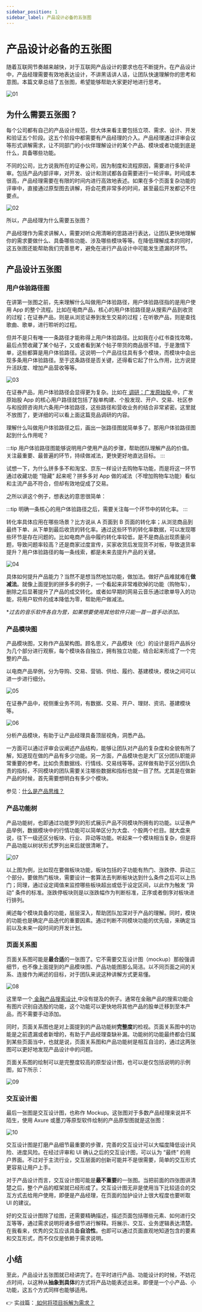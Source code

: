 ```yaml
---
sidebar_position: 1
sidebar_label: 产品设计必备的五张图
---
```


# 产品设计必备的五张图 

随着互联网节奏越来越快，对于互联网产品设计的要求也在不断提升。在产品设计中，产品经理需要有效地表达设计，不讲黑话讲人话，让团队快速理解你的思考和意图。本篇文章总结了五张图，希望能够帮助大家更好地进行思考。

![01](/img/product/five-essential-diagrams_images/01.png)

## 为什么需要五张图？

每个公司都有自己的产品设计规范，但大体来看主要包括立项、需求、设计、开发和验证五个阶段。这五个阶段中都需要有产品经理的介入。产品经理通过评审会议等形式讲解需求，让不同部门的小伙伴理解设计的某个产品、模块或者功能到底是什么，具备哪些功能。



不同的公司，比方说我所在的证券公司，因为制度和流程原因，需要进行多轮评审。包括产品内部评审，对开发、设计和测试都各自需要进行一轮评审。时间成本很高，产品经理需要在有限的时间内进行高效地表述。如果在多个页面复杂功能的评审中，直接通过原型图去讲解，将会花费非常多的时间，甚至最后开发都记不住要点。

![02](/img/product/five-essential-diagrams_images/02.png)

所以，产品经理为什么需要五张图？



产品经理作为需求讲解人，需要对听众用清晰的思路进行表达，让团队更快地理解你的需求要做什么、具备哪些功能、涉及哪些模块等等。在降低理解成本的同时，这五张图还能帮助我们完善思考，避免在进行产品设计中可能发生遗漏的环节。

## 产品设计五张图

### 用户体验路径图

在讲第一张图之前，先来理解什么叫做用户体验路径，用户体验路径指的是用户使用 App 的整个流程。比如在电商产品，核心的用户体验路径是从搜索产品到收货的过程；在证券产品，则是从浏览证券到发生交易的过程；在听歌产品，则是查找歌曲、歌单，进行聆听的过程。



但并不是只有唯一一条路径才能称得上用户体验路径。比如我在小红书查找攻略，最后点赞收藏了某个帖子，又或者看到某个帖子带货的商品很不错，于是激情下单，这些都算是用户体验路径。这说明一个产品往往具有多个模块，而模块中会出现多条用户体验路径。至于这条路径是否关键，还得看它起了什么作用，比方说提升活跃度、增加产品营收等等。

![03](/img/product/five-essential-diagrams_images/03.png)

在证券产品，用户体验路径会显得更为复杂。比如在[ 调研：广发原始股 ](docs/Product/practice/competitive-research/gf-research.md)中，广发原始股 App 的核心用户路径就包括了股单构建、个股发现、开户、交易、社区参与和投顾咨询共六条用户体验路径，这些路径和营收业务的结合非常紧密。这里就不放图了，更详细的可以看上面这篇竞品调研的内容。



理解什么叫做用户体验路径之后，画出一张路径图就简单多了。那用户体验路径图起到什么作用呢？

:::tip
用户体验路径图能够说明用户使用产品的步骤，帮助团队理解产品的价值。关注最重要、最普遍的环节，持续做减法，更快更好地直达目标。
:::

试想一下，为什么拼多多不和淘宝、京东一样设计去购物车功能，而是将这一环节通过收藏功能 “隐藏” 起来呢？拼多多对 App 做的减法（不增加购物车功能）看似和主流产品不符合，但却有效地促成了交易。



之所以讲这个例子，想表达的意思很简单：

:::tip
明确一条核心的用户体验路径之后，需要关注每一个环节中的转化率。
:::

转化率具体应用在哪些场景？比方说从 A 页面到 B 页面的转化率；从浏览商品到最终下单、从下单到最后收货的转化率。通过这些环节的转化率数据，可以发现哪些环节是存在问题的。比如电商产品中履约转化率较低，是不是商品出现质量问题，导致问题率较高？还是商家过度宣传，买家收货后发现货不对板，导致退货率提升？用户体验路径的每一条线索，都是未来去提升产品的关键。

![04](/img/product/five-essential-diagrams_images/04.png)

具体如何提升产品能力？当然不是想当然地加功能，做加法。做好产品难就难在**做减法**。就像上面提到的拼多多的例子，一个看起来非常难砍掉的功能（购物车），删除之后显著提升了产品的成交转化。或者如早期的网易云音乐通过歌单导入的功能，将用户软件的成本降低为零，帮助用户做减法。

\**过去的音乐软件各自为营，如果想要使用其他软件只能一首一首手动添加。*

### 产品模块图

产品模块图，又称作产品架构图。顾名思义，产品模块（化）的设计是将产品拆分为几个部分进行观察，每个模块各自独立，拥有独立功能，结合起来形成了一个完整的产品。



以电商产品举例，分为导购、交易、营销、供给、履约、基建模块，模块之间可以进一步进行细分。

![05](/img/product/five-essential-diagrams_images/05.png)

在证券产品中，视侧重业务不同，有数据、交易、开户、理财、资讯、基建模块等。

![06](/img/product/five-essential-diagrams_images/06.png)

分析产品模块，有助于让产品经理具备顶层视角，洞悉产品。



一方面可以通过评审会议阐述产品结构，能够让团队对产品的复杂度和全貌有所了解，知道现在做的产品有多少功能。另一方面，产品模块也是大厂区分团队职能非常重要的参考。比如负责数据线、行情线、交易线等等。这样做有助于区分团队负责的指标，不同模块的团队需要关注哪些数据和指标也就一目了然。尤其是在做新产品的时候，首先需要想明白有多少个模块。

参见：[什么是产品思维？](/docs/Product/fundamentals/career/product-thinking)

### 产品功能树

产品功能树，也即通过功能罗列的形式展示产品不同模块所拥有的功能。以证券产品举例，数据模块中的行情功能可以简单区分为大盘、个股两个栏目。就大盘来说，往下一级还区分板块、行业、异动等功能。听起来一个模块相当复杂，但是将产品功能以树状形式罗列出来后就很清晰了。

![07](/img/product/five-essential-diagrams_images/07.png)

以上图为例，比如现在要做板块功能，板块包括的子功能有热门、涨跌停、异动三个部分。要做热门板块，需要设计一套算法去判断板块达到什么条件之后可以上热门；同理，通过设定阈值来监控哪些板块超出或低于设定区间，以此作为触发 “异动” 条件的标准。涨跌停板块则是以涨跌幅作为判断标准，正序或者倒序对板块进行排列。



阐述每个模块具备的功能，层层深入，帮助团队加深对于产品的理解。同时，模块的功能也是确定产品迭代的重要因素。通过判断不同模块功能的优先级，来确定当前以及未来一段时间的开发计划。

### 页面关系图

页面关系图可能是**最合适**的一张图了。它不需要交互设计图（mockup）那般强调细节，也不像上面提到的产品模块图、产品功能图那么简洁。以不同页面之间的关系、连接作为阐述的目标，对于团队来说这种讲解方式更易懂。

![08](/img/product/five-essential-diagrams_images/08.png)

这里举一个[ 金融产品搜索设计 ](docs\Product\practice\search-design\search-design.md)中没有提及的例子。通常在金融产品的搜索功能会有图片识别自选股的功能，这个功能可以更快地将其他产品的股单迁移到至本产品，而不需要手动添加。

同时，页面关系图也是对上面提到的产品功能树**完整度**的检视。页面关系图中的功能是之前遗漏或者新增的，有助于产品经理查缺补漏。功能树的功能最终都会归属到某些页面当中，也就是说，页面关系图和产品功能树是相互自洽的，通过这两张图可以更好地发现产品设计中的问题。



页面关系图的绘制可以是完整度较高的原型设计图，也可以是仅包括说明的示例图，如下所示：

![09](/img/product/five-essential-diagrams_images/09.png)

### 交互设计图

最后一张图是交互设计图，也称作 Mockup。这张图对于多数产品经理来说并不陌生，使用 Axure 或墨刀等原型软件绘制的产品原型图就是这张图：

![10](/img/product/five-essential-diagrams_images/10.png)

交互设计图是打磨产品细节最重要的步骤，完善的交互设计可以大幅度降低设计风险、进度风险。在经过评审和 UI 确认之后的交互设计图，可以认为 “最终” 的用户界面。不过对于主流行业，交互层面的创新可能并不是很需要，简单的交互形式更容易让用户上手。



对于产品设计而言，交互设计图可能是**最不重要**的一张图。当把前面的四张图讲清楚之后，整个产品的框架就已经形成了。交互设计图无非是使用当下比较适合的交互方式去给用户使用，即便是产品经理，在页面的加护设计上很大程度也要听取 UI 的建议。



好的交互设计图除了绘图，还需要精确描述，描述页面包括哪些元素、如何进行交互等等，通过需求说明将诸多细节进行解释。将展示、交互、业务逻辑表达清楚。在我看来，优秀的交互应该具备**自洽性**。也即可以通过页面直观地知道包含的要素和交互形式，而不仅仅是依赖于需求说明。



## 小结

至此，产品设计五张图就已经讲完了。在平时进行产品、功能设计的时候，不妨花点时间，以这种从**抽象到具体**的方式将产品功能表述出来。即便是一个小产品、小功能，这五个方式同样也能够适用。



👉 实战篇：[ 如何将项目拆解为需求？](docs\Product\practice\project-understanding\how-to-break-down.md)